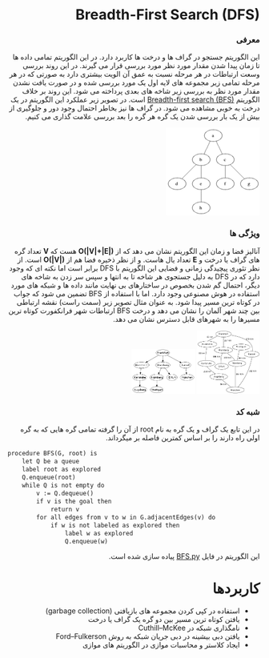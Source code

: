 <div dir="rtl">
<h1 dir="rtl">Breadth-First Search (DFS)</h1>
 <h3 dir="rtl">معرفی</h3>
این الگوریتم جستجو در گراف ها و درخت ها کاربرد دارد. در این الگوریتم تمامی داده ها تا زمان پیدا شدن مقدار مورد نظر مورد بررسی قرار می گیرند. در این روند بررسی وسعت ارتباطات در هر مرحله نسبت به عمق آن الویت بیشتری دارد به صورتی که در هر مرحله تمامی زیر مجموعه های لایه اول یک مورد بررسی شده و در صورت یافت نشدن مقدار مورد نظر به بررسی زیر شاخه های بعدی پرداخته می شود. این روند بر خلاف الگوریتم <a href="../DFS/DFS.md"> Breadth-first search (BFS)</a> است.
در تصویر زیر عملکرد این الگوریتم در یک درخت به خوبی مشاهده می شود. در گراف ها نیز بخاطر احتمال وجود دور و جلوگیری از بیش از یک بار بررسی شدن یک گره هر گره را بعد بررسی علامت گذاری می کنیم.
<p><img src="Animated_BFS.gif" alt="BFS in tree"></p>
<h3 dir="rtl">ویژگی ها</h3>
 آنالیز فضا و زمان این الگوریتم نشان می دهد که از <b>O(|V|+|E|)</b> هست که <b>V</b> تعداد گره های گراف یا درخت و <b>E</b> تعداد یال هاست. و از نظر ذخیره فضا هم از <b>O(|V|)</b> است.
 از نظر تئوری پیچیدگی زمانی و فضایی این الگوریتم با DFS برابر است اما نکته ای که وجود دارد که در DFS به دلیل جستجوی هر شاخه تا به انتها و سپس سر زدن به شاخه های دیگر، احتمال گم شدن بخصوص در ساختارهای بی نهایت مانند داده ها و شبکه های مورد استفاده در هوش مصنوعی وجود دارد. اما با استفاده از BFS تضمین می شود که جواب در کوتاه ترین مسیر پیدا شود.
به عنوان مثال تصویر زیر (سمت راست) نقشه ارتباطی بین چند شهر آلمان را نشان می دهد و درخت BFS ارتباطات شهر فرانکفورت کوتاه ترین مسیرها را به شهرهای قابل دسترس نشان می دهد.
<p><img src="MapGermanyGraph.png" alt="An example map with some connections between cities of Southern Germany" width="25%"> <img src="GermanyBFS.png" alt="The breadth-first tree on the given map and starting in Frankfurt" width="25%"></p>
 <h3 dir="rtl">شبه کد</h3>
 در این تابع یک گراف و یک گره به نام root از آن را گرفته تمامی گره هایی که به گره اولی راه دارند را بر اساس کمترین فاصله بر میگرداند.
</div>

    procedure BFS(G, root) is
        let Q be a queue
        label root as explored
        Q.enqueue(root)
        while Q is not empty do
            v := Q.dequeue()
            if v is the goal then
                return v
            for all edges from v to w in G.adjacentEdges(v) do
                if w is not labeled as explored then
                    label w as explored
                    Q.enqueue(w)

<div dir="rtl">
این الگوریتم در فایل <a href="BFS.py">BFS.py</a> پیاده سازی شده است.
<h1> کاربردها</h1>
<ul>
<li>استفاده در کپی کردن مجموعه های بازیافتی (garbage collection)</li>
<li>یافتن کوتاه ترین مسیر بین دو گره یک گراف یا درخت</li>
<li>نامگذاری شبکه در Cuthill–McKee</li>
<li>یافتن دبی بیشینه در دبی جریان شبکه به روش Ford–Fulkerson</li>
<li>ایجاد کلاستر و محاسبات موازی در الگوریتم های موازی</li>
</ul>
</div>
